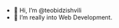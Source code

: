 - 👋 Hi, I’m @teobidzishvili
- 👀 I’m really into Web Development.

<!---
teobidzishvili/teobidzishvili is a ✨ special ✨ repository because its `README.md` (this file) appears on your GitHub profile.
You can click the Preview link to take a look at your changes.
--->
